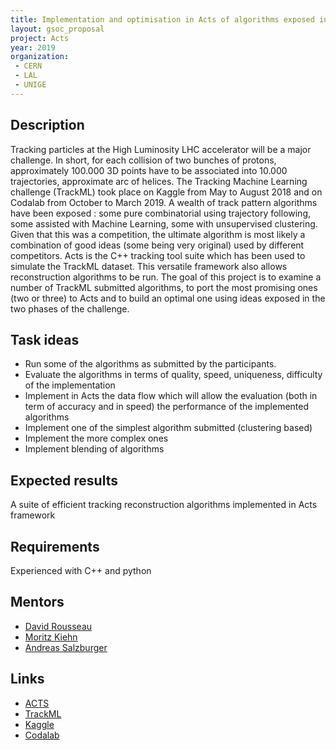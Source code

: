 ```yaml
---
title: Implementation and optimisation in Acts of algorithms exposed in TrackML challenge
layout: gsoc_proposal
project: Acts
year: 2019
organization:
 - CERN
 - LAL
 - UNIGE
---
```


## Description

Tracking particles at the High Luminosity LHC accelerator will be a major challenge. In short, for each collision of two bunches of protons, approximately 100.000 3D points have to be associated into 10.000 trajectories, approximate arc of helices.
The Tracking Machine Learning challenge (TrackML) took place on Kaggle
from May to August 2018 and on Codalab from October to March 2019. A wealth of track pattern algorithms have been
exposed : some pure
combinatorial using trajectory following, some assisted with Machine Learning, some with unsupervised clustering. Given
that this was a competition, the ultimate algorithm is most likely a combination of good ideas (some being very original) used by different competitors.
Acts is the C++ tracking tool suite which has been used to simulate the TrackML dataset. This versatile framework also allows reconstruction algorithms to be run.
The goal of this project is to examine a number of TrackML submitted algorithms, to port the most promising ones (two or
three) to Acts and to build an optimal one using ideas exposed in the two phases of the challenge.

## Task ideas
 * Run some of the algorithms as submitted by the participants.
 * Evaluate the algorithms in terms of quality, speed, uniqueness, difficulty of the implementation
 * Implement in Acts the data flow which will allow the evaluation (both in term of accuracy and in speed) the performance of the implemented algorithms
 * Implement one of the simplest algorithm submitted (clustering based)
 * Implement the more complex ones
 * Implement blending of algorithms


## Expected results
A suite of efficient tracking reconstruction algorithms implemented in Acts framework

## Requirements
Experienced with C++ and python

## Mentors
  * [David Rousseau](mailto:rousseau@lal.in2p3.fr)
  * [Moritz Kiehn](mailto:moritz.kiehn@cern.ch)
  * [Andreas Salzburger](mailto:andreas.salzsburger@cern.ch)

## Links
  * [ACTS](http://acts.web.cern.ch/ACTS/)
  * [TrackML](https://sites.google.com/site/trackmlparticle/)
  * [Kaggle](https://www.kaggle.com/c/trackml-particle-identification)
  * [Codalab](https://competitions.codalab.org/competitions/20112)
